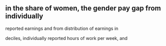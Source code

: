 ## in the share of women, the gender pay gap from individually

reported earnings and from distribution of earnings in

deciles, individually reported hours of work per week, and